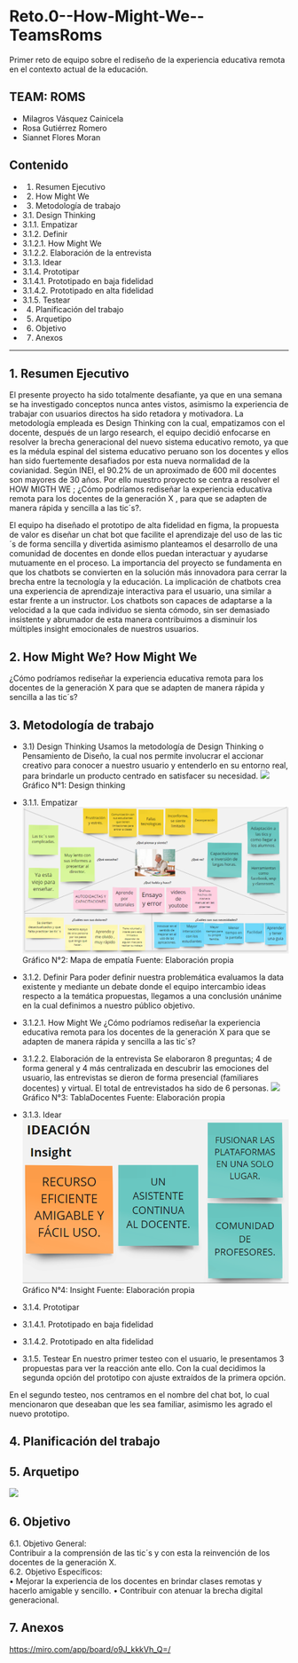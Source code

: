 # Reto.0--How-Might-We--TeamsRoms
Primer reto de equipo sobre el rediseño de la experiencia educativa remota en el contexto actual de la educación.

## TEAM: ROMS 
* Milagros Vásquez Cainicela        
* Rosa Gutiérrez Romero     
* Siannet Flores Moran

## Contenido
* 1. Resumen Ejecutivo
* 2. How Might We
* 3. Metodología de trabajo
*   3.1. Design Thinking 
*   3.1.1. Empatizar
*   3.1.2. Definir
*   3.1.2.1. How Might We 
*   3.1.2.2. Elaboración de la entrevista
*   3.1.3. Idear
*   3.1.4. Prototipar
*   3.1.4.1. Prototipado en baja fidelidad
*    3.1.4.2.  Prototipado en alta fidelidad
*    3.1.5. Testear
* 4. Planificación del trabajo
* 5. Arquetipo
* 6. Objetivo
* 7. Anexos

***
## 1. Resumen Ejecutivo	

El presente proyecto ha sido totalmente desafiante, ya que en una semana se ha investigado conceptos nunca antes vistos, asimismo la experiencia de trabajar con usuarios directos ha sido retadora y motivadora. La metodología empleada es Design Thinking con la cual, empatizamos con el docente, después de un largo research, el equipo decidió enfocarse en resolver la brecha generacional del nuevo sistema educativo remoto, ya que es la médula espinal del sistema educativo peruano son los docentes y ellos han sido fuertemente desafiados por esta nueva normalidad de la covianidad. Según INEI, el 90.2% de un aproximado de 600 mil docentes son mayores de 30 años.  Por ello nuestro proyecto se centra a resolver el HOW MIGTH WE ; ¿Cómo podríamos rediseñar la experiencia educativa remota para los docentes de la generación X , para que se adapten de manera rápida y sencilla a las tic´s?. 

El equipo ha diseñado el prototipo de alta fidelidad en figma, la propuesta de valor es diseñar un chat bot  que  facilite el aprendizaje del uso de las tic´s de forma sencilla y divertida asimismo planteamos el desarrollo de una comunidad de docentes en donde ellos puedan interactuar y ayudarse mutuamente en el proceso. 
La importancia del proyecto se fundamenta en que los chatbots se convierten en la solución más innovadora para cerrar la brecha entre la tecnología y la educación. La implicación de chatbots crea una experiencia de aprendizaje interactiva para el usuario, una similar a estar frente a un instructor. Los chatbots son capaces de adaptarse a la velocidad a la que cada individuo se sienta cómodo, sin ser demasiado insistente y abrumador de esta manera contribuimos a disminuir los múltiples insight emocionales de nuestros usuarios. 

## 2. How Might We? How Might We
¿Cómo podríamos rediseñar la experiencia educativa remota para los docentes de la generación X para que se adapten de manera rápida y sencilla a las tic´s? 
## 3. Metodología de trabajo
*  3.1) Design Thinking 
Usamos la metodología de Design Thinking o Pensamiento de Diseño, la cual nos permite involucrar el accionar creativo para conocer a nuestro usuario y entenderlo en su entorno real, para brindarle un producto centrado en satisfacer su necesidad.
![](Imágenes/DT.png)                                              
Gráfico N°1:  Design thinking
*   3.1.1. Empatizar
![](Imágenes/MP.PNG)
Gráfico N°2:  Mapa de empatía
Fuente: Elaboración propia

*   3.1.2. Definir
Para poder definir nuestra problemática evaluamos la data existente y mediante un debate donde el equipo intercambio ideas respecto a la temática propuestas, llegamos a una conclusión unánime en la cual definimos a nuestro público objetivo. 
*   3.1.2.1.  How Might We 
¿Cómo podríamos rediseñar la experiencia educativa remota para los docentes de la generación X para que se adapten de manera rápida y sencilla a las tic´s?
*   3.1.2.2.  Elaboración de la entrevista 
Se elaboraron 8 preguntas; 4 de forma general y 4 más centralizada en descubrir las emociones del usuario, las entrevistas se dieron de forma presencial (familiares docentes) y virtual. El total de entrevistados ha sido de 6 personas. 
![](Imágenes/TablaDocentes.PNG)                                   
Gráfico N°3:  TablaDocentes
Fuente: Elaboración propia
*   3.1.3. Idear
    ![](Imágenes/IDEACIÓN.PNG)
    Gráfico N°4:  Insight
Fuente: Elaboración propia

*   3.1.4. Prototipar
*   3.1.4.1.  Prototipado en baja fidelidad
*    3.1.4.2.  Prototipado en alta fidelidad
*    3.1.5. Testear 
En nuestro primer testeo con el usuario, le presentamos 3 propuestas para ver la reacción ante ello. Con la cual decidimos la segunda opción del prototipo con ajuste extraídos de la primera opción.

En el segundo testeo, nos centramos en el nombre del chat bot, lo cual mencionaron que deseaban que les sea familiar, asimismo les agrado el nuevo prototipo. 

## 4. Planificación del trabajo 
## 5. Arquetipo 
![](Imágenes/ARQUETIPO-YENNY.PNG)

## 6. Objetivo
6.1. Objetivo General:     
Contribuir a la comprensión de las tic´s y con esta la reinvención de los docentes de la generación X.                   
6.2. Objetivo Específicos:            
•	Mejorar la experiencia de los docentes en brindar clases remotas y hacerlo amigable y sencillo.
•	Contribuir con atenuar la brecha digital generacional. 

## 7. Anexos
https://miro.com/app/board/o9J_kkkVh_Q=/  
